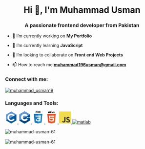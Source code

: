 <h1 align="center">Hi 👋, I'm Muhammad Usman</h1>
<h3 align="center">A passionate frontend developer from Pakistan</h3>

- 🔭 I’m currently working on **My Portfolio**

- 🌱 I’m currently learning **JavaScript**

- 👯 I’m looking to collaborate on **Front end Web Projects**

- 📫 How to reach me **muhammad196usman@gmail.com**

<h3 align="left">Connect with me:</h3>
<p align="left">
<a href="https://instagram.com/muhammad_usman19" target="blank"><img align="center" src="https://raw.githubusercontent.com/rahuldkjain/github-profile-readme-generator/master/src/images/icons/Social/instagram.svg" alt="muhammad_usman19" height="30" width="40" /></a>
</p>

<h3 align="left">Languages and Tools:</h3>
<p align="left"> <a href="https://www.cprogramming.com/" target="_blank" rel="noreferrer"> <img src="https://raw.githubusercontent.com/devicons/devicon/master/icons/c/c-original.svg" alt="c" width="40" height="40"/> </a> <a href="https://www.w3schools.com/cpp/" target="_blank" rel="noreferrer"> <img src="https://raw.githubusercontent.com/devicons/devicon/master/icons/cplusplus/cplusplus-original.svg" alt="cplusplus" width="40" height="40"/> </a> <a href="https://www.w3schools.com/css/" target="_blank" rel="noreferrer"> <img src="https://raw.githubusercontent.com/devicons/devicon/master/icons/css3/css3-original-wordmark.svg" alt="css3" width="40" height="40"/> </a> <a href="https://www.w3.org/html/" target="_blank" rel="noreferrer"> <img src="https://raw.githubusercontent.com/devicons/devicon/master/icons/html5/html5-original-wordmark.svg" alt="html5" width="40" height="40"/> </a> <a href="https://developer.mozilla.org/en-US/docs/Web/JavaScript" target="_blank" rel="noreferrer"> <img src="https://raw.githubusercontent.com/devicons/devicon/master/icons/javascript/javascript-original.svg" alt="javascript" width="40" height="40"/> </a> <a href="https://www.mathworks.com/" target="_blank" rel="noreferrer"> <img src="https://upload.wikimedia.org/wikipedia/commons/2/21/Matlab_Logo.png" alt="matlab" width="40" height="40"/> </a> </p>

<p style="pointer-events: none !important;"><img  style="pointer-events: none !important;" align="center" src="https://github-readme-stats.vercel.app/api/top-langs?username=muhammad-usman-61&show_icons=true&locale=en&layout=compact" alt="muhammad-usman-61" /></p>

<p><img align="center" src="https://github-readme-streak-stats.herokuapp.com/?user=muhammad-usman-61&" alt="muhammad-usman-61" /></p>
